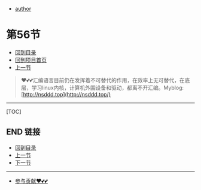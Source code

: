 + [author](https://github.com/3293172751)
# 第56节
+ [回到目录](../README.md)
+ [回到项目首页](../../README.md)
+ [上一节](55.md)
> ❤️💕💕汇编语言目前仍在发挥着不可替代的作用，在效率上无可替代，在底层，学习linux内核，计算机外围设备和驱动，都离不开汇编。Myblog:[http://nsddd.top](http://nsddd.top/)
---
[TOC]





## END 链接
+ [回到目录](../README.md)
+ [上一节](55.md)
+ [下一节](57.md)
---
+ [参与贡献❤️💕💕](https://github.com/3293172751/Block_Chain/blob/master/Git/git-contributor.md)